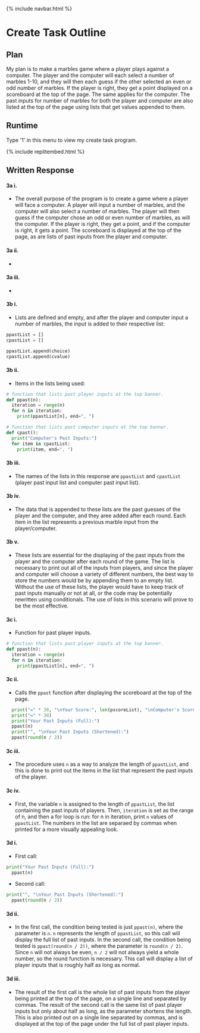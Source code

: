 {% include navbar.html %}

# Create Task Outline

## Plan

My plan is to make a marbles game where a player plays against a computer. The player and the computer will each select a number of marbles 1-10, and they will then each guess if the other selected an even or odd number of marbles. If the player is right, they get a point displayed on a scoreboard at the top of the page. The same applies for the computer. The past inputs for number of marbles for both the player and computer are also listed at the top of the page using lists that get values appended to them.

## Runtime

Type '1' in this menu to view my create task program.

{% include replitembed.html %}

## Written Response

#### 3a i.

- The overall purpose of the program is to create a game where a player will face a computer. A player will input a number of marbles, and the computer will also select a number of marbles. The player will then guess if the computer chose an odd or even number of marbles, as will the computer. If the player is right, they get a point, and if the computer is right, it gets a point. The scoreboard is displayed at the top of the page, as are lists of past inputs from the player and computer. 

#### 3a ii.

- 

#### 3a iii. 

- 

#### 3b i.

- Lists are defined and empty, and after the player and computer input a number of marbles, the input is added to their respective list:

``` python
ppastList = []
cpastList = []

ppastList.append(choice)
cpastList.append(cvalue)
```

#### 3b ii.
 
- Items in the lists being used:

``` python
# function that lists past player inputs at the top banner.
def ppast(n):
  iteration = range(n)
  for n in iteration:
    print(ppastList[n], end=", ")

# function that lists past computer inputs at the top banner.
def cpast():
  print("Computer's Past Inputs:")
  for item in cpastList:
    print(item, end=", ")
```
 
#### 3b iii.

- The names of the lists in this response are ```ppastList``` and ```cpastList``` (player past input list and computer past input list).

#### 3b iv.

- The data that is appended to these lists are the past guesses of the player and the computer, and they aree added after each round. Each item in the list represents a previous marble input from the player/computer. 

#### 3b v.

- These lists are essential for the displaying of the past inputs from the player and the computer after each round of the game. The list is necessary to print out all of the inputs from players, and since the player and computer will choose a variety of different numbers, the best way to store the numbers would be by appending them to an empty list. Without the use of these lists, the player would have to keep track of past inputs manually or not at all, or the code may be potentially rewritten using conditionals. The use of lists in this scenario will prove to be the most effective.

#### 3c i.

- Function for past player inputs.

``` python
# function that lists past player inputs at the top banner.
def ppast(n):
  iteration = range(n)
  for n in iteration:
    print(ppastList[n], end=", ")
```

#### 3c ii.

-  Calls the ```ppast``` function after displaying the scoreboard at the top of the page.

``` python
  print("=" * 30, "\nYour Score:", len(pscoreList), "\nComputer's Score:", len(cscoreList))
  print("=" * 30)
  print("Your Past Inputs (Full):")
  ppast(n)
  print("", "\nYour Past Inputs (Shortened):")
  ppast(round(n / 2))
```

#### 3c iii.

- The procedure uses ```n``` as a way to analyze the length of ```ppastList```, and this is done to print out the items in the list that represent the past inputs of the player.

#### 3c iv.

- First, the variable ```n``` is assigned to the length of ```ppastList```, the list containing the past inputs of players. Then, ```iteration``` is set as the range of n, and then a for loop is run: for n in iteration, print ```n``` values of ```ppastList```. The numbers in the list are separaed by commas when printed for a more visually appealing look.

#### 3d i.

- First call:

``` python
print("Your Past Inputs (Full):")
  ppast(n)
```

- Second call:

``` python
print("", "\nYour Past Inputs (Shortened):")
  ppast(round(n / 2))
```

#### 3d ii.

- In the first call, the condition being tested is just ```ppast(n)```, where the parameter is ```n```. ```n``` represents the length of ```ppastList```, so this call will display the full list of past inputs. In the second call, the condition being tested is ```ppast(round(n / 2))```, where the parameter is ```round(n / 2)```. Since ```n``` will not always be even, ```n / 2``` will not always yield a whole number, so the round function is necessary. This call will display a list of player inputs that is roughly half as long as normal.

#### 3d iii.

- The result of the first call is the whole list of past inputs from the player being printed at the top of the page, on a single line and separated by commas. The result of the second call is the same list of past player inputs but only about half as long, as the parameter shortens the length. This is also printed out on a single line separated by commas, and is displayed at the top of the page under the full list of past player inputs.


